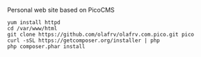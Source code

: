 Personal web site based on PicoCMS

```
yum install httpd
cd /var/www/html
git clone https://github.com/olafrv/olafrv.com.pico.git pico
curl -sSL https://getcomposer.org/installer | php
php composer.phar install
```
